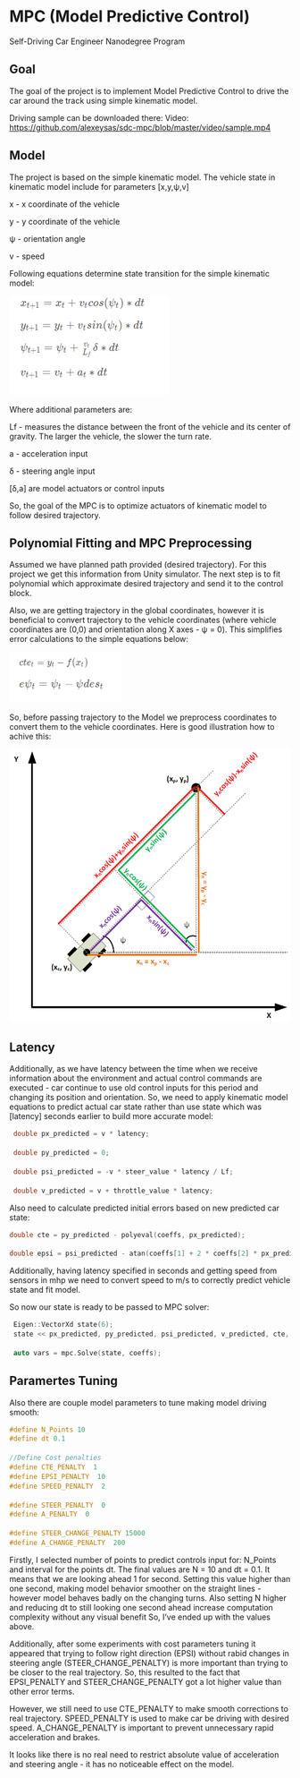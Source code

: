# MPC (Model Predictive Control)
Self-Driving Car Engineer Nanodegree Program

[//]: # (Image References)

[image1]: ./images/1.png "Model"
[image2]: ./images/2.png "Errors"
[image3]: ./images/3.png "Transformation"

## Goal

The goal of the project is to implement Model Predictive Control to drive the car around the track using simple kinematic model.

Driving sample can be downloaded there:
Video: https://github.com/alexeysas/sdc-mpc/blob/master/video/sample.mp4

## Model

The project is based on the simple kinematic model.  The vehicle state in kinematic model include for parameters [x,y,ψ,v]

x - x coordinate of the vehicle

y - y coordinate of the vehicle 

ψ - orientation angle

v - speed

Following equations determine state transition for the simple kinematic model:

![alt text][image1]

Where additional parameters are:

Lf -  measures the distance between the front of the vehicle and its center of gravity. The larger the vehicle, the slower the turn rate.

a - acceleration input 

δ - steering angle input

[δ,a] are model actuators or control inputs

So, the goal of the MPC is to optimize actuators of kinematic model to follow desired trajectory.

## Polynomial Fitting and MPC Preprocessing


Assumed we have planned path provided (desired trajectory). For this project we get this information from Unity simulator. 
The next step is to fit polynomial which approximate desired trajectory and send it to the control block.

Also, we are getting trajectory in the global coordinates, however it is beneficial to convert trajectory to the vehicle coordinates (where vehicle coordinates are (0,0) and orientation along X axes - ψ = 0). This simplifies error calculations to the simple equations below:

![alt text][image2]

So, before passing trajectory to the Model we preprocess coordinates to convert them to the vehicle coordinates. Here is good illustration how to achive this:

![alt text][image3]

## Latency 

Additionally, as we have latency between the time when we receive information about the environment and actual control commands are executed - car continue to use old control inputs for this period and changing its position and orientation.  So, we need to apply kinematic model equations to predict actual car state rather than use state which was [latency] seconds earlier to build more accurate model:

```c++
 double px_predicted = v * latency;
 
 double py_predicted = 0;
 
 double psi_predicted = -v * steer_value * latency / Lf;
 
 double v_predicted = v + throttle_value * latency;
```

 Also need to calculate predicted initial errors based on new predicted car state:
 
 ```c++
 double cte = py_predicted - polyeval(coeffs, px_predicted);
  
 double epsi = psi_predicted - atan(coeffs[1] + 2 * coeffs[2] * px_predicted + 3 * coeffs[3] * px_predicted * px_predicted);
```

Additionally, having latency specified in seconds and getting speed from sensors  in mhp we need to convert speed to m/s to correctly predict vehicle state and fit model.

So now our state is ready to be passed to MPC solver:


 ```c++
  Eigen::VectorXd state(6);
  state << px_predicted, py_predicted, psi_predicted, v_predicted, cte, epsi;

  auto vars = mpc.Solve(state, coeffs);
```




## Paramertes Tuning

Also there are couple model parameters to tune making model driving smooth:

```c++
#define N_Points 10
#define dt 0.1

//Define Cost penalties
#define CTE_PENALTY  1
#define EPSI_PENALTY  10
#define SPEED_PENALTY  2

#define STEER_PENALTY  0
#define A_PENALTY  0

#define STEER_CHANGE_PENALTY 15000
#define A_CHANGE_PENALTY  200
```

Firstly, I selected number of points to predict controls input for: N_Points and interval for the points dt.  The final values are N = 10 and dt = 0.1. It means that we are looking ahead 1 for second.  Setting this value higher than one second, making model behavior smoother on the straight lines - however model behaves badly on the changing turns. Also setting N higher and reducing dt to still looking one second ahead increase computation complexity without any visual benefit So, I’ve ended up with the values above.

Additionally, after some experiments with cost parameters tuning it appeared that trying to follow right direction (EPSI) without rabid changes in steering angle (STEER_CHANGE_PENALTY) is more important than trying to be closer to the real trajectory. So, this resulted to the fact that EPSI_PENALTY and STEER_CHANGE_PENALTY got a lot higher value than other error terms. 

However, we still need to use CTE_PENALTY to make smooth corrections to real trajectory. SPEED_PENALTY is used to make car be driving with desired speed.  A_CHANGE_PENALTY is important to prevent unnecessary rapid acceleration and brakes.

It looks like there is no real need to restrict absolute value of acceleration and steering angle - it has no noticeable effect on the model.








